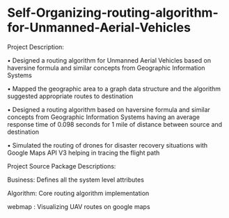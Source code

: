 # Self-Organizing-routing-algorithm-for-Unmanned-Aerial-Vehicles

Project Description:

• Designed a routing algorithm for Unmanned Aerial Vehicles based on haversine formula and similar concepts from Geographic Information Systems
• Mapped the geographic area to a graph data structure and the algorithm suggested appropriate routes to destination
• Designed a routing algorithm based on haversine formula and similar concepts from Geographic Information Systems having an average response time of 0.098 seconds for 1 mile of distance between source and destination
• Simulated the routing of drones for disaster recovery situations with Google Maps API V3 helping in tracing the flight path

Project Source Package Descriptions:

Business: Defines all the system level attributes

Algorithm: Core routing algorithm implementation

webmap : Visualizing UAV routes on google maps